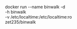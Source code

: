 docker run --name binwalk -d \
    -h binwalk \
    -v /etc/localtime:/etc/localtime:ro \
    zet235/binwalk